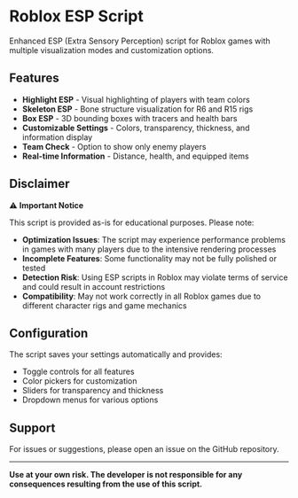 # Roblox ESP Script

Enhanced ESP (Extra Sensory Perception) script for Roblox games with multiple visualization modes and customization options.

## Features

- **Highlight ESP** - Visual highlighting of players with team colors
- **Skeleton ESP** - Bone structure visualization for R6 and R15 rigs
- **Box ESP** - 3D bounding boxes with tracers and health bars
- **Customizable Settings** - Colors, transparency, thickness, and information display
- **Team Check** - Option to show only enemy players
- **Real-time Information** - Distance, health, and equipped items

## Disclaimer

⚠️ **Important Notice**

This script is provided as-is for educational purposes. Please note:

- **Optimization Issues**: The script may experience performance problems in games with many players due to the intensive rendering processes
- **Incomplete Features**: Some functionality may not be fully polished or tested
- **Detection Risk**: Using ESP scripts in Roblox may violate terms of service and could result in account restrictions
- **Compatibility**: May not work correctly in all Roblox games due to different character rigs and game mechanics

## Configuration

The script saves your settings automatically and provides:
- Toggle controls for all features
- Color pickers for customization
- Sliders for transparency and thickness
- Dropdown menus for various options

## Support

For issues or suggestions, please open an issue on the GitHub repository.

---

**Use at your own risk. The developer is not responsible for any consequences resulting from the use of this script.**
